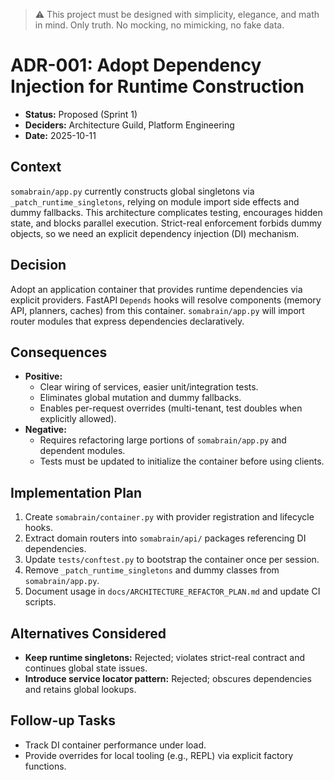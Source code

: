 > :warning: This project must be designed with simplicity, elegance, and math in mind. Only truth. No mocking, no mimicking, no fake data.

# ADR-001: Adopt Dependency Injection for Runtime Construction

- **Status:** Proposed (Sprint 1)
- **Deciders:** Architecture Guild, Platform Engineering
- **Date:** 2025-10-11

## Context

`somabrain/app.py` currently constructs global singletons via `_patch_runtime_singletons`, relying on module import side effects and dummy fallbacks. This architecture complicates testing, encourages hidden state, and blocks parallel execution. Strict-real enforcement forbids dummy objects, so we need an explicit dependency injection (DI) mechanism.

## Decision

Adopt an application container that provides runtime dependencies via explicit providers. FastAPI `Depends` hooks will resolve components (memory API, planners, caches) from this container. `somabrain/app.py` will import router modules that express dependencies declaratively.

## Consequences

- **Positive:**
  - Clear wiring of services, easier unit/integration tests.
  - Eliminates global mutation and dummy fallbacks.
  - Enables per-request overrides (multi-tenant, test doubles when explicitly allowed).
- **Negative:**
  - Requires refactoring large portions of `somabrain/app.py` and dependent modules.
  - Tests must be updated to initialize the container before using clients.

## Implementation Plan

1. Create `somabrain/container.py` with provider registration and lifecycle hooks.
2. Extract domain routers into `somabrain/api/` packages referencing DI dependencies.
3. Update `tests/conftest.py` to bootstrap the container once per session.
4. Remove `_patch_runtime_singletons` and dummy classes from `somabrain/app.py`.
5. Document usage in `docs/ARCHITECTURE_REFACTOR_PLAN.md` and update CI scripts.

## Alternatives Considered

- **Keep runtime singletons:** Rejected; violates strict-real contract and continues global state issues.
- **Introduce service locator pattern:** Rejected; obscures dependencies and retains global lookups.

## Follow-up Tasks

- Track DI container performance under load.
- Provide overrides for local tooling (e.g., REPL) via explicit factory functions.
